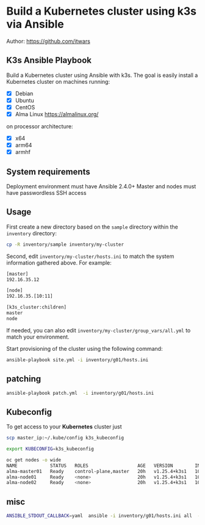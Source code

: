 # Build a Kubernetes cluster using k3s via Ansible

Author: <https://github.com/itwars>

## K3s Ansible Playbook

Build a Kubernetes cluster using Ansible with k3s. The goal is easily install a Kubernetes cluster on machines running:

- [X] Debian
- [X] Ubuntu
- [X] CentOS
- [X] Alma Linux https://almalinux.org/

on processor architecture:

- [X] x64
- [X] arm64
- [X] armhf

## System requirements

Deployment environment must have Ansible 2.4.0+
Master and nodes must have passwordless SSH access

## Usage

First create a new directory based on the `sample` directory within the `inventory` directory:

```bash
cp -R inventory/sample inventory/my-cluster
```

Second, edit `inventory/my-cluster/hosts.ini` to match the system information gathered above. For example:

```bash
[master]
192.16.35.12

[node]
192.16.35.[10:11]

[k3s_cluster:children]
master
node
```

If needed, you can also edit `inventory/my-cluster/group_vars/all.yml` to match your environment.

Start provisioning of the cluster using the following command:

```bash
ansible-playbook site.yml -i inventory/g01/hosts.ini

```

## patching
```bash
ansible-playbook patch.yml  -i inventory/g01/hosts.ini 
```
## Kubeconfig

To get access to your **Kubernetes** cluster just

```bash
scp master_ip:~/.kube/config k3s_kubeconfig

export KUBECONFIG=k3s_kubeconfig

oc get nodes -o wide                                                                                                                                                     master 
NAME            STATUS   ROLES                  AGE   VERSION        INTERNAL-IP   EXTERNAL-IP   OS-IMAGE                         KERNEL-VERSION              CONTAINER-RUNTIME
alma-master01   Ready    control-plane,master   20h   v1.25.4+k3s1   10.0.0.191    <none>        AlmaLinux 8.7 (Stone Smilodon)   4.18.0-425.3.1.el8.x86_64   containerd://1.6.8-k3s1
alma-node01     Ready    <none>                 20h   v1.25.4+k3s1   10.0.0.190    <none>        AlmaLinux 8.7 (Stone Smilodon)   4.18.0-425.3.1.el8.x86_64   containerd://1.6.8-k3s1
alma-node02     Ready    <none>                 20h   v1.25.4+k3s1   10.0.0.192    <none>        AlmaLinux 8.7 (Stone Smilodon)   4.18.0-425.3.1.el8.x86_64   containerd://1.6.8-k3s1

```

## misc
```bash
ANSIBLE_STDOUT_CALLBACK=yaml  ansible -i inventory/g01/hosts.ini all  -m shell -a "free -g"
```